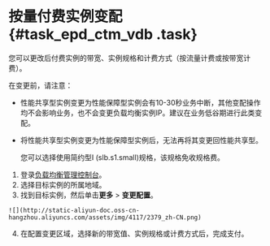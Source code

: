 # 按量付费实例变配 {#task_epd_ctm_vdb .task}

您可以更改后付费实例的带宽、实例规格和计费方式（按流量计费或按带宽计费）。

在变更前，请注意：

-   性能共享型实例变更为性能保障型实例会有10-30秒业务中断，其他变配操作均不会影响业务，也不会变更负载均衡实例IP。建议在业务低谷期进行此类变配。
-   将性能共享型实例变更为性能保障型实例后，无法再将其变更回性能共享型。

    您可以选择使用简约型I \(slb.s1.small\)规格，该规格免收规格费。


1.   登录[负载均衡管理控制台](https://slbnew.console.aliyun.com/#/list/cn-hangzhou)。 
2.   选择目标实例的所属地域。 
3.   找到目标实例，然后单击**更多** \> **变更配置**。 

    ![](http://static-aliyun-doc.oss-cn-hangzhou.aliyuncs.com/assets/img/4117/2379_zh-CN.png)

4.   在配置变更区域，选择新的带宽值、实例规格或计费方式后，完成支付。 

